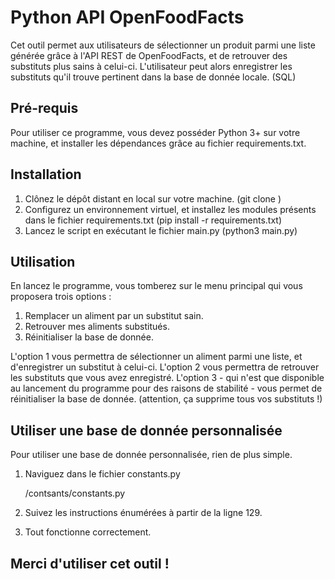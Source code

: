 # Python API OpenFoodFacts
Cet outil permet aux utilisateurs de sélectionner un produit parmi une liste générée grâce à l'API REST de OpenFoodFacts, et de retrouver des substituts plus sains à celui-ci.
L'utilisateur peut alors enregistrer les substituts qu'il trouve pertinent dans la base de donnée locale. (SQL)

## Pré-requis

Pour utiliser ce programme, vous devez posséder Python 3+ sur votre machine, et installer les dépendances grâce au fichier requirements.txt.

## Installation

1. Clônez le dépôt distant en local sur votre machine. (git clone <lien>)
2. Configurez un environnement virtuel, et installez les modules présents dans le fichier requirements.txt (pip install -r requirements.txt)
3. Lancez le script en exécutant le fichier main.py (python3 main.py)

## Utilisation
En lancez le programme, vous tomberez sur le menu principal qui vous proposera trois options :
  1. Remplacer un aliment par un substitut sain.
  2. Retrouver mes aliments substitués.
  3. Réinitialiser la base de donnée.

L'option 1 vous permettra de sélectionner un aliment parmi une liste, et d'enregistrer un substitut à celui-ci.
L'option 2 vous permettra de retrouver les substituts que vous avez enregistré.
L'option 3 - qui n'est que disponible au lancement du programme pour des raisons de stabilité - vous permet de réinitialiser la base de donnée. (attention, ça supprime tous vos substituts !)

## Utiliser une base de donnée personnalisée
Pour utiliser une base de donnée personnalisée, rien de plus simple. 
  1. Naviguez dans le fichier constants.py
  
      /contsants/constants.py
  
  2. Suivez les instructions énumérées à partir de la ligne 129.
  
  3. Tout fonctionne correctement.

## Merci d'utiliser cet outil !
